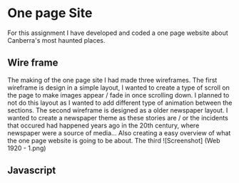 # One page Site 
For this assignment I have developed and coded a one page website about Canberra's most haunted places. 

## Wire frame
The making of the one page site I had made three wireframes. The first wireframe is design in a simple layout, I wanted to create a type of scroll on the page to make images appear / fade in once scrolling down. I planned to not do this layout as I wanted to add different type of animation between the sections. 
The second wireframe is designed as a older newspaper layout. I wanted to create a newspaper theme as these stories are / or the incidents that occured had happened years ago in the 20th century, where newspaper were a source of media... Also creating a easy overview of what the one page website is going to be about. 
The third 
![Screenshot] (Web 1920 - 1.png) 

## Javascript
